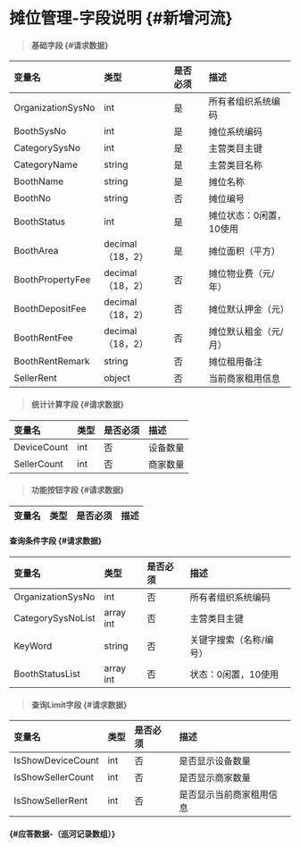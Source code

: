 # 摊位管理-字段说明 {#新增河流}

> #### 基础字段 {#请求数据}

| 变量名 | 类型 | 是否必须 | 描述 |
| :--- | :--- | :--- | :--- |
| OrganizationSysNo | int | 是 | 所有者组织系统编码 |
| BoothSysNo | int | 是 | 摊位系统编码 |
| CategorySysNo | int | 是 | 主营类目主键 |
| CategoryName | string | 是 | 主营类目名称 |
| BoothName | string | 是 | 摊位名称 |
| BoothNo | string | 否 | 摊位编号 |
| BoothStatus | int | 是 | 摊位状态：0闲置，10使用 |
| BoothArea | decimal（18，2） | 是 | 摊位面积（平方） |
| BoothPropertyFee | decimal（18，2） | 否 | 摊位物业费（元/年） |
| BoothDepositFee | decimal（18，2） | 否 | 摊位默认押金（元） |
| BoothRentFee | decimal（18，2） | 否 | 摊位默认租金（元/月） |
| BoothRentRemark | string | 否 | 摊位租用备注 |
| SellerRent | object | 否 | 当前商家租用信息 |

> #### 统计计算字段 {#请求数据}

| 变量名 | 类型 | 是否必须 | 描述 |
| :--- | :--- | :--- | :--- |
| DeviceCount | int | 否 | 设备数量 |
| SellerCount | int | 否 | 商家数量 |

> #### 功能按钮字段 {#请求数据}

| 变量名 | 类型 | 是否必须 | 描述 |
| :--- | :--- | :--- | :--- |


#### 查询条件字段 {#请求数据}

| 变量名 | 类型 | 是否必须 | 描述 |
| :--- | :--- | :--- | :--- |
| OrganizationSysNo | int | 否 | 所有者组织系统编码 |
| CategorySysNoList | array int | 否 | 主营类目主键 |
| KeyWord | string | 否 | 关键字搜索（名称/编号） |
| BoothStatusList | array int | 否 | 状态：0闲置，10使用 |

> #### 查询Limit字段 {#请求数据}

| 变量名 | 类型 | 是否必须 | 描述 |
| :--- | :--- | :--- | :--- |
| IsShowDeviceCount | int | 否 | 是否显示设备数量 |
| IsShowSellerCount | int | 否 | 是否显示商家数量 |
| IsShowSellerRent | int | 否 | 是否显示当前商家租用信息 |

####  {#应答数据-（巡河记录数组）}



